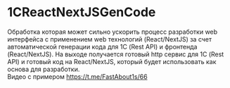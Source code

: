 # 1CReactNextJSGenCode
Обработка которая может сильно ускорить процесс разработки web интерфейса с применением web технологий (React/NextJS) за счет автоматической генерации кода для 1С (Rest API) и фронтенда (React/NextJS). На выходе получается готовый http сервис для 1С (Rest API) и готовый код на React/NextJS, который будет использовать как основа для разработки.  
Видео с примером https://t.me/FastAbout1s/66

